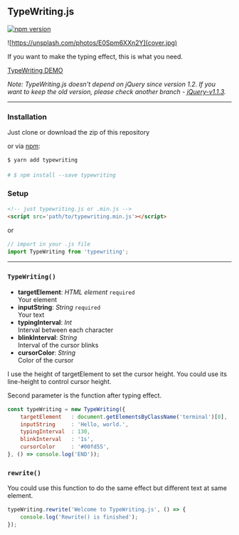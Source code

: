 ## TypeWriting.js

[![npm version](https://badge.fury.io/js/typewriting.svg)](https://badge.fury.io/js/typewriting)

![https://unsplash.com/photos/E0Spm6XXn2Y](cover.jpg)

If you want to make the typing effect, this is what you need.

[TypeWriting DEMO](http://github.eddiewen.me/TypeWriting.js/)

_Note: TypeWriting.js doesn't depend on jQuery since version 1.2. If you want to keep the old version, please check another branch - [jQuery-v1.1.3](https://github.com/EddieWen-Taiwan/TypeWriting.js/tree/jQuery-v1.1.3)._

----
### Installation

Just clone or download the zip of this repository

or via [npm](https://www.npmjs.com/package/typewriting):

~~~bash
$ yarn add typewriting

# $ npm install --save typewriting
~~~

### Setup

~~~html
<!-- just typewriting.js or .min.js -->
<script src='path/to/typewriting.min.js'></script>
~~~

or

~~~javascript
// import in your .js file
import TypeWriting from 'typewriting';
~~~

----

### `TypeWriting()`

* __targetElement__: _HTML element_ `required`  
Your element
* __inputString__: _String_ `required`  
Your text
* __typingInterval__: _Int_  
Interval between each character
* __blinkInterval__: _String_  
Interval of the cursor blinks
* __cursorColor__: _String_  
Color of the cursor

I use the height of targetElement to set the cursor height. You could use its line-height to control cursor height.

Second parameter is the function after typing effect.

~~~javascript
const typeWriting = new TypeWriting({
	targetElement   : document.getElementsByClassName('terminal')[0],
	inputString     : 'Hello, world.',
	typingInterval  : 130,
	blinkInterval   : '1s',
	cursorColor     : '#00fd55',
}, () => console.log('END'));
~~~

### `rewrite()`

You could use this function to do the same effect but different text at same element.

~~~javascript
typeWriting.rewrite('Welcome to TypeWriting.js', () => {
	console.log('Rewrite() is finished');
});
~~~
